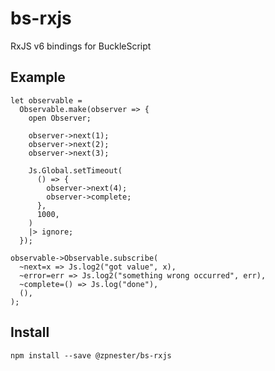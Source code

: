 
# bs-rxjs

RxJS v6 bindings for BuckleScript

## Example

```reason
let observable =
  Observable.make(observer => {
    open Observer;

    observer->next(1);
    observer->next(2);
    observer->next(3);

    Js.Global.setTimeout(
      () => {
        observer->next(4);
        observer->complete;
      },
      1000,
    )
    |> ignore;
  });

observable->Observable.subscribe(
  ~next=x => Js.log2("got value", x),
  ~error=err => Js.log2("something wrong occurred", err),
  ~complete=() => Js.log("done"),
  (),
);
```

## Install

```
npm install --save @zpnester/bs-rxjs
```
